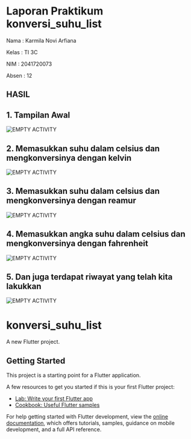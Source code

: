 # Laporan Praktikum konversi_suhu_list

Nama : Karmila Novi Arfiana

Kelas : TI 3C

NIM : 2041720073

Absen : 12

## HASIL
## 1. Tampilan Awal

![EMPTY ACTIVITY](ss/1.jpg)

## 2. Memasukkan suhu dalam celsius dan mengkonversinya dengan kelvin

![EMPTY ACTIVITY](ss/2.jpg)

## 3. Memasukkan suhu dalam celsius dan mengkonversinya dengan reamur

![EMPTY ACTIVITY](ss/3.jpg)

## 4. Memasukkan angka suhu dalam celsius dan mengkonversinya dengan fahrenheit

![EMPTY ACTIVITY](ss/4.jpg)

## 5. Dan juga terdapat riwayat yang telah kita lakukkan

![EMPTY ACTIVITY](ss/5.jpg)

# konversi_suhu_list

A new Flutter project.

## Getting Started

This project is a starting point for a Flutter application.

A few resources to get you started if this is your first Flutter project:

- [Lab: Write your first Flutter app](https://docs.flutter.dev/get-started/codelab)
- [Cookbook: Useful Flutter samples](https://docs.flutter.dev/cookbook)

For help getting started with Flutter development, view the
[online documentation](https://docs.flutter.dev/), which offers tutorials,
samples, guidance on mobile development, and a full API reference.
